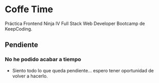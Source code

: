 # Coffe Time
Práctica Frontend Ninja IV Full Stack Web Developer Bootcamp de KeepCoding.
## Pendiente
### No he podido acabar a tiempo
	

 - Siento todo lo que queda pendiente... espero tener oportunidad de volver a hacerlo.
